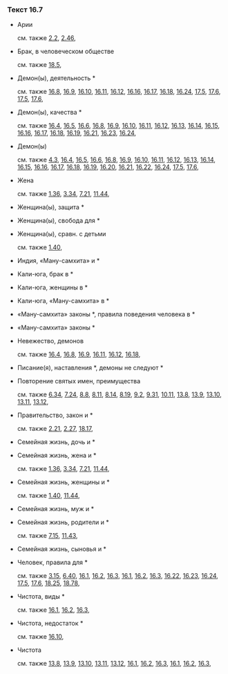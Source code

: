 ### Текст 16.7
	
- Арии

	см. также  [2.2](../02/0202.md),  [2.46](../02/0246.md), 
	
- Брак, в человеческом обществе

	см. также  [18.5](../18/1805.md), 
	
- Демон(ы), деятельность \*

	см. также  [16.8](../16/1608.md),  [16.9](../16/1609.md),  [16.10](../16/1610.md),  [16.11](../16/1611.md),  [16.12](../16/1612.md),  [16.16](../16/1616.md),  [16.17](../16/1617.md),  [16.18](../16/1618.md),  [16.24](../16/1624.md),  [17.5](../17/1705.md),  [17.6](../17/1706.md),  [17.5](../17/1705.md),  [17.6](../17/1706.md), 
	
- Демон(ы), качества \*

	см. также  [16.4](../16/1604.md),  [16.5](../16/1605.md),  [16.6](../16/1606.md),  [16.8](../16/1608.md),  [16.9](../16/1609.md),  [16.10](../16/1610.md),  [16.11](../16/1611.md),  [16.12](../16/1612.md),  [16.13](../16/1613.md),  [16.14](../16/1614.md),  [16.15](../16/1615.md),  [16.16](../16/1616.md),  [16.17](../16/1617.md),  [16.18](../16/1618.md),  [16.19](../16/1619.md),  [16.21](../16/1621.md),  [16.23](../16/1623.md),  [16.24](../16/1624.md), 
	
- Демон(ы)

	см. также  [4.3](../04/0403.md),  [16.4](../16/1604.md),  [16.5](../16/1605.md),  [16.6](../16/1606.md),  [16.8](../16/1608.md),  [16.9](../16/1609.md),  [16.10](../16/1610.md),  [16.11](../16/1611.md),  [16.12](../16/1612.md),  [16.13](../16/1613.md),  [16.14](../16/1614.md),  [16.15](../16/1615.md),  [16.16](../16/1616.md),  [16.17](../16/1617.md),  [16.18](../16/1618.md),  [16.19](../16/1619.md),  [16.20](../16/1620.md),  [16.21](../16/1621.md),  [16.22](../16/1622.md),  [16.24](../16/1624.md),  [17.5](../17/1705.md),  [17.6](../17/1706.md), 
	
- Жена

	см. также  [1.36](../01/0136.md),  [3.34](../03/0334.md),  [7.21](../07/0721.md),  [11.44](../11/1144.md), 
	
- Женщина(ы), защита \*

	
- Женщина(ы), свобода для \*

	
- Женщина(ы), сравн. с детьми

	см. также  [1.40](../01/0140.md), 
	
- Индия, «Ману-самхита» и \*

	
- Кали-юга, брак в \*

	
- Кали-юга, женщины в \*

	
- Кали-юга, «Ману-самхита» в \*

	
- «Ману-самхита» законы \*, правила поведения человека в \*

	
- «Ману-самхита» законы \*

	
- Невежество, демонов

	см. также  [16.4](../16/1604.md),  [16.8](../16/1608.md),  [16.9](../16/1609.md),  [16.11](../16/1611.md),  [16.12](../16/1612.md),  [16.18](../16/1618.md), 
	
- Писание(я), наставления \*, демоны не следуют \*

	
- Повторение святых имен, преимущества

	см. также  [6.34](../06/0634.md),  [7.24](../07/0724.md),  [8.8](../08/0808.md),  [8.11](../08/0811.md),  [8.14](../08/0814.md),  [8.19](../08/0819.md),  [9.2](../09/0902.md),  [9.31](../09/0931.md),  [10.11](../10/1011.md),  [13.8](../13/1308.md),  [13.9](../13/1309.md),  [13.10](../13/1310.md),  [13.11](../13/1311.md),  [13.12](../13/1312.md), 
	
- Правительство, закон и \*

	см. также  [2.21](../02/0221.md),  [2.27](../02/0227.md),  [18.17](../18/1817.md), 
	
- Семейная жизнь, дочь и \*

	
- Семейная жизнь, жена и \*

	см. также  [1.36](../01/0136.md),  [3.34](../03/0334.md),  [7.21](../07/0721.md),  [11.44](../11/1144.md), 
	
- Семейная жизнь, женщины и \*

	см. также  [1.40](../01/0140.md),  [11.44](../11/1144.md), 
	
- Семейная жизнь, муж и \*

	
- Семейная жизнь, родители и \*

	см. также  [7.15](../07/0715.md),  [11.43](../11/1143.md), 
	
- Семейная жизнь, сыновья и \*

	
- Человек, правила для \*

	см. также  [3.15](../03/0315.md),  [6.40](../06/0640.md),  [16.1](../16/1601.md),  [16.2](../16/1602.md),  [16.3](../16/1603.md),  [16.1](../16/1601.md),  [16.2](../16/1602.md),  [16.3](../16/1603.md),  [16.22](../16/1622.md),  [16.23](../16/1623.md),  [16.24](../16/1624.md),  [17.5](../17/1705.md),  [17.6](../17/1706.md),  [18.25](../18/1825.md),  [18.78](../18/1878.md), 
	
- Чистота, виды \*

	см. также  [16.1](../16/1601.md),  [16.2](../16/1602.md),  [16.3](../16/1603.md), 
	
- Чистота, недостаток \*

	см. также  [16.10](../16/1610.md), 
	
- Чистота

	см. также  [13.8](../13/1308.md),  [13.9](../13/1309.md),  [13.10](../13/1310.md),  [13.11](../13/1311.md),  [13.12](../13/1312.md),  [16.1](../16/1601.md),  [16.2](../16/1602.md),  [16.3](../16/1603.md),  [16.1](../16/1601.md),  [16.2](../16/1602.md),  [16.3](../16/1603.md), 
